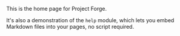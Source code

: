 This is the home page for Project Forge. 

It's also a demonstration of the `help` module, which lets you embed Markdown files into your pages, no script required. 
